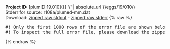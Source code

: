**Project ID:** [plumID:19.010]({{ '/' | absolute_url }}eggs/19/010/)  
Stderr for source:  r108a/plumed-mm.dat   
Download: [zipped raw stdout](plumed-mm.dat.plumed_master.stdout.txt.zip) - [zipped raw stderr](plumed-mm.dat.plumed_master.stderr.txt.zip) 
{% raw %}
<pre>
#! Only the first 1000 rows of the error file are shown below
#! To inspect the full error file, please download the zipped raw stderr file above
</pre>
{% endraw %}
